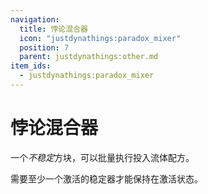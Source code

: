```yaml
---
navigation:
  title: 悖论混合器
  icon: "justdynathings:paradox_mixer"
  position: 7
  parent: justdynathings:other.md
item_ids:
  - justdynathings:paradox_mixer
---
```


# 悖论混合器

一个*不稳定*方块，可以批量执行投入流体配方。

<BlockImage id="justdynathings:paradox_mixer" scale="4.0" p:alive="false"/>
<BlockImage id="justdynathings:paradox_mixer" scale="4.0" p:alive="true"/>

需要至少一个激活的稳定器才能保持在激活状态。

<GameScene zoom="4" interactive={true}>
  <Block id="justdynathings:stabilizer" p:active="true" p:facing="down" p:goo_found="true" p:energized="true"/>
  <Block y="1" id="justdynathings:paradox_mixer" p:alive="true"/>
</GameScene>

<Recipe id="justdynathings:paradox_mixer" />
